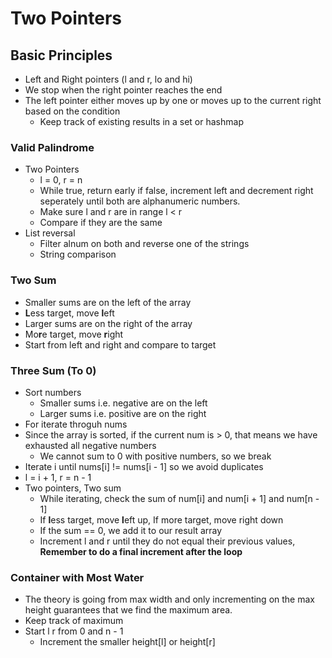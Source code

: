 # Two Pointers

## Basic Principles
- Left and Right pointers (l and r, lo and hi)
- We stop when the right pointer reaches the end
- The left pointer either moves up by one or moves up to the current right based on the condition
    - Keep track of existing results in a set or hashmap

### Valid Palindrome
- Two Pointers
    - l = 0, r = n
    - While true, return early if false, increment left and decrement right seperately until both are alphanumeric numbers.
    - Make sure l and r are in range l < r
    - Compare if they are the same
- List reversal
    - Filter alnum on both and reverse one of the strings
    - String comparison

### Two Sum
- Smaller sums are on the left of the array
- **L**ess target, move **l**eft
- Larger sums are on the right of the array
- Mo**r**e target, move **r**ight
- Start from left and right and compare to target

### Three Sum (To 0)
- Sort numbers
    - Smaller sums i.e. negative are on the left
    - Larger sums i.e. positive are on the right
- For iterate throguh nums
- Since the array is sorted, if the current num is > 0, that means we have exhausted all negative numbers
    - We cannot sum to 0 with positive numbers, so we break
- Iterate i until nums[i] != nums[i - 1] so we avoid duplicates
- l = i + 1, r = n - 1
- Two pointers, Two sum
    - While iterating, check the sum of num[i] and num[i + 1] and num[n - 1]
    - If **l**ess target, move **l**eft up, If more target, move right down
    - If the sum == 0, we add it to our result array
    - Increment l and r until they do not equal their previous values, **Remember to do a final increment after the loop**

### Container with Most Water
- The theory is going from max width and only incrementing on the max height guarantees that we find the maximum area.
- Keep track of maximum
- Start l r from 0 and n - 1
    - Increment the smaller height[l] or height[r]
